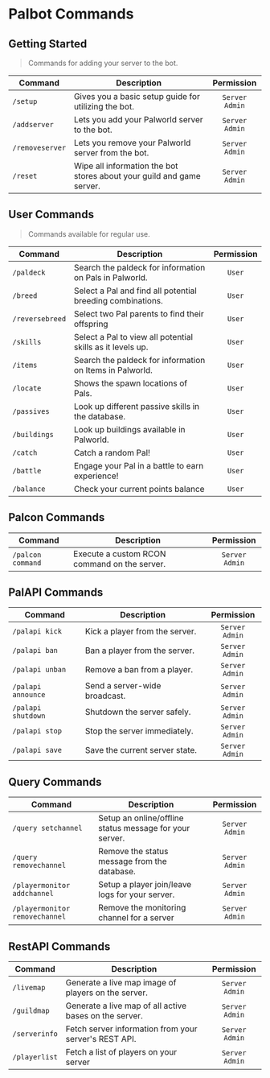 # Palbot Commands

## Getting Started
> Commands for adding your server to the bot.

| Command | Description | Permission |
|---------|-------------|:-:|
| `/setup` | Gives you a basic setup guide for utilizing the bot. | `Server Admin` |
| `/addserver` | Lets you add your Palworld server to the bot. | `Server Admin` |
| `/removeserver` | Lets you remove your Palworld server from the bot. | `Server Admin` |
| `/reset` | Wipe all information the bot stores about your guild and game server. | `Server Admin` |

## User Commands
> Commands available for regular use.

| Command | Description | Permission |
|---------|-------------|:-:|
| `/paldeck` | Search the paldeck for information on Pals in Palworld. | `User` |
| `/breed` | Select a Pal and find all potential breeding combinations. | `User` |
| `/reversebreed` | Select two Pal parents to find their offspring | `User` |
| `/skills` | Select a Pal to view all potential skills as it levels up. | `User` |
| `/items` | Search the paldeck for information on Items in Palworld. | `User` |
| `/locate` | Shows the spawn locations of Pals. | `User` |
| `/passives` | Look up different passive skills in the database. | `User` |
| `/buildings` | Look up buildings available in Palworld. | `User` |
| `/catch` | Catch a random Pal! | `User` |
| `/battle` | Engage your Pal in a battle to earn experience! | `User` |
| `/balance` | Check your current points balance | `User` |

## Palcon Commands
| Command | Description | Permission |
|---------|-------------|:-:|
| `/palcon command` | Execute a custom RCON command on the server. | `Server Admin` |

## PalAPI Commands
| Command | Description | Permission |
|---------|-------------|:-:|
| `/palapi kick` | Kick a player from the server. | `Server Admin` |
| `/palapi ban` | Ban a player from the server. | `Server Admin` |
| `/palapi unban` | Remove a ban from a player. | `Server Admin` |
| `/palapi announce` | Send a server-wide broadcast. | `Server Admin` |
| `/palapi shutdown` | Shutdown the server safely. | `Server Admin` |
| `/palapi stop` | Stop the server immediately. | `Server Admin` |
| `/palapi save` | Save the current server state. | `Server Admin` |

## Query Commands
| Command | Description | Permission |
|---------|-------------|:-:|
| `/query setchannel` | Setup an online/offline status message for your server. | `Server Admin` |
| `/query removechannel` | Remove the status message from the database. | `Server Admin` |
| `/playermonitor addchannel` | Setup a player join/leave logs for your server. | `Server Admin` |
| `/playermonitor removechannel` | Remove the monitoring channel for a server | `Server Admin` |

## RestAPI Commands
| Command | Description | Permission |
|---------|-------------|:-:|
| `/livemap` | Generate a live map image of players on the server. | `Server Admin` |
| `/guildmap` | Generate a live map of all active bases on the server. | `Server Admin` |
| `/serverinfo` | Fetch server information from your server's REST API. | `Server Admin` |
| `/playerlist` | Fetch a list of players on your server | `Server Admin` |